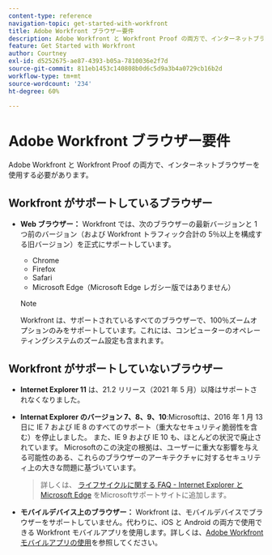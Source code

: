 ```yaml
---
content-type: reference
navigation-topic: get-started-with-workfront
title: Adobe Workfront ブラウザー要件
description: Adobe Workfront と Workfront Proof の両方で、インターネットブラウザーを使用する必要があります。
feature: Get Started with Workfront
author: Courtney
exl-id: d5252675-ae87-4393-b05a-7810036e2f7d
source-git-commit: 811eb1453c140808b0d6c5d9a3b4a0729cb16b2d
workflow-type: tm+mt
source-wordcount: '234'
ht-degree: 60%

---
```


# Adobe Workfront ブラウザー要件

<!--Audited: 01/2024-->

Adobe Workfront と Workfront Proof の両方で、インターネットブラウザーを使用する必要があります。

## Workfront がサポートしているブラウザー

* **Web ブラウザー：** Workfront では、次のブラウザーの最新バージョンと 1 つ前のバージョン（および Workfront トラフィック合計の 5％以上を構成する旧バージョン）を正式にサポートしています。

   * Chrome
   * Firefox
   * Safari
   * Microsoft Edge（Microsoft Edge レガシー版ではありません）

  >[!NOTE]
  >
  >Workfront は、サポートされているすべてのブラウザーで、100％ズームオプションのみをサポートしています。これには、コンピューターのオペレーティングシステムのズーム設定も含まれます。

## Workfront がサポートしていないブラウザー

* **Internet Explorer 11** は、21.2 リリース（2021 年 5 月）以降はサポートされなくなりました。

* **Internat Explorer のバージョン 7、8、9、10**:Microsoftは、2016 年 1 月 13 日に IE 7 および IE 8 のすべてのサポート（重大なセキュリティ脆弱性を含む）を停止しました。 また、IE 9 および IE 10 も、ほとんどの状況で廃止されています。 Microsoftのこの決定の根拠は、ユーザーに重大な影響を与える可能性のある、これらのブラウザーのアーキテクチャに対するセキュリティ上の大きな問題に基づいています。
  >詳しくは、 [ライフサイクルに関する FAQ - Internet Explorer とMicrosoft Edge](https://learn.microsoft.com/ja-JP/lifecycle/faq/internet-explorer-microsoft-edge) をMicrosoftサポートサイトに追加します。 <!--the title of this page changes; ensure accuracy-->

* **モバイルデバイス上のブラウザー：** Workfront は、モバイルデバイスでブラウザーをサポートしていません。代わりに、iOS と Android の両方で使用できる Workfront モバイルアプリを使用します。詳しくは、[Adobe Workfront モバイルアプリの使用](../workfront-basics/mobile-apps/using-the-workfront-mobile-app/use-the-mobile-app.md)を参照してください。



